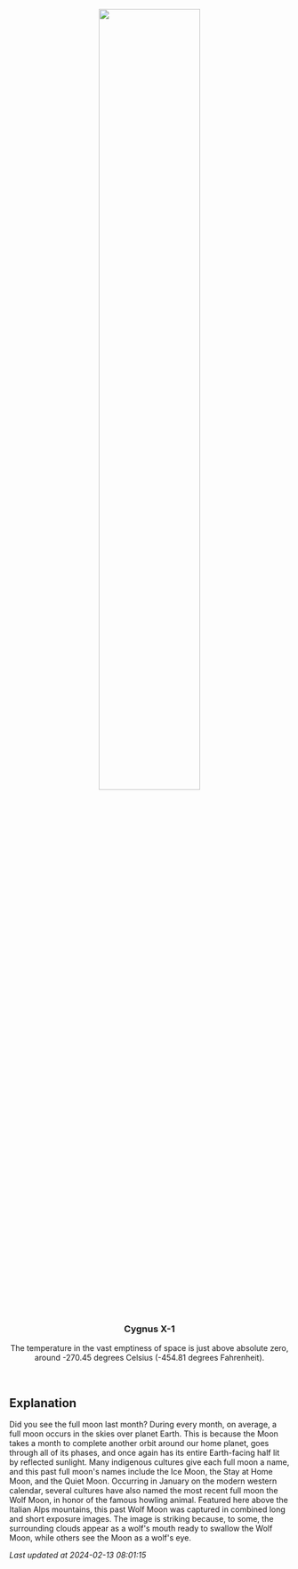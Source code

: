 <p align='center'>
    <img src='https://apod.nasa.gov/apod/image/2402/WolfMoon_Zegarski_960.jpg' width='60%' />
    <h3 align="center">Cygnus X-1</h3>
    <p align="center">The temperature in the vast emptiness of space is just above absolute zero, around -270.45 degrees Celsius (-454.81 degrees Fahrenheit).</p>
</p>
<br/>

Explanation
--
Did you see the full moon last month? During every month, on average, a full moon occurs in the skies over planet Earth. This is because the Moon takes a month to complete another orbit around our home planet, goes through all of its phases, and once again has its entire Earth-facing half lit by reflected sunlight.  Many indigenous cultures give each full moon a name, and this past full moon's names include the Ice Moon, the Stay at Home Moon, and the Quiet Moon. Occurring in January on the modern western calendar, several cultures have also named the most recent full moon the Wolf Moon, in honor of the famous howling animal. Featured here above the Italian Alps mountains, this past Wolf Moon was captured in combined long and short exposure images.  The image is striking because, to some, the surrounding clouds appear as a wolf's mouth ready to swallow the Wolf Moon, while others see the Moon as a wolf's eye.


*Last updated at 2024-02-13 08:01:15*
